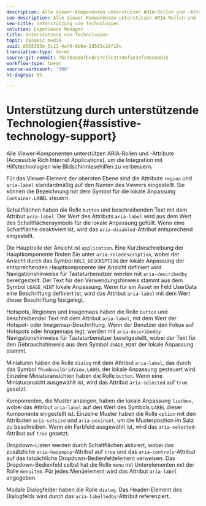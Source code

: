 ```yaml
---
description: Alle Viewer-Komponenten unterstützen ARIA-Rollen und -Attribute (Accessible Rich Internet Applications), um die Integration mit Hilfstechnologien wie Bildschirmlesehilfen zu verbessern.
seo-description: Alle Viewer-Komponenten unterstützen ARIA-Rollen und -Attribute (Accessible Rich Internet Applications), um die Integration mit Hilfstechnologien wie Bildschirmlesehilfen zu verbessern.
seo-title: Unterstützung von Technologien
solution: Experience Manager
title: Unterstützung von Technologien
topic: Dynamic media
uuid: 8565383e-5c13-4af0-9b6e-2d583c18f19c
translation-type: tm+mt
source-git-commit: 7bc7b3a86fbcdc57cfdc31745fae3afc06e44b15
workflow-type: tm+mt
source-wordcount: '390'
ht-degree: 0%

---
```



# Unterstützung durch unterstützende Technologien{#assistive-technology-support}

Alle Viewer-Komponenten unterstützen ARIA-Rollen und -Attribute (Accessible Rich Internet Applications), um die Integration mit Hilfstechnologien wie Bildschirmlesehilfen zu verbessern.

Für das Viewer-Element der obersten Ebene sind die Attribute `region` und `aria-label` standardmäßig auf den Namen des Viewers eingestellt. Sie können die Bezeichnung mit dem Symbol für die lokale Anpassung `Container.LABEL` steuern.

Schaltflächen haben die Rolle `button` und beschreibenden Text mit dem Attribut `aria-label`. Der Wert des Attributs `aria-label` wird aus dem Wert des Schaltflächensymbols für die lokale Anpassung gefüllt. Wenn eine Schaltfläche deaktiviert ist, wird das `aria-disabled`-Attribut entsprechend eingestellt.

Die Hauptrolle der Ansicht ist `application`. Eine Kurzbeschreibung der Hauptkomponente finden Sie unter `aria-roledescription`, wobei der Ansicht durch das Symbol `ROLE_DESCRIPTION` der lokale Anpassung der entsprechenden Hauptkomponente der Ansicht definiert wird. Navigationshinweise für Tastaturbenutzer werden mit `aria-describedby` bereitgestellt. Der Text für den Verwendungshinweis stammt aus dem Symbol `USAGE_HINT` lokale Anpassung. Wenn für ein Asset im Feld UserData eine Beschriftung definiert ist, wird das Attribut `aria-label` mit dem Wert dieser Beschriftung festgelegt.

Hotspots, Regionen und Imagemaps haben die Rolle `button` und beschreibender Text mit dem Attribut `aria-label`, mit dem Wert der Hotspot- oder Imagemap-Beschriftung. Wenn der Benutzer den Fokus auf Hotspots oder Imagemaps legt, werden mit `aria-describedby` Navigationshinweise für Tastaturbenutzer bereitgestellt, wobei der Text für den Gebrauchshinweis aus dem Symbol `USAGE_HINT` der lokale Anpassung stammt.

Miniaturen haben die Rolle `dialog` mit dem Attribut `aria-label`, das durch das Symbol `ThumbnailGridView.LABEL` der lokale Anpassung gesteuert wird. Einzelne Miniaturansichten haben die Rolle `button`. Wenn eine Miniaturansicht ausgewählt ist, wird das Attribut `aria-selected` auf `true` gesetzt.

Komponenten, die Muster anzeigen, haben die lokale Anpassung `listbox`, wobei das Attribut `aria-label` auf den Wert des Symbols `LABEL` dieser Komponente eingestellt ist. Einzelne Muster haben die Rolle `option` mit den Attributen `aria-setsize` und `aria-posinset`, um die Musterposition im Satz zu beschreiben. Wenn ein Farbfeld ausgewählt ist, wird das `aria-selected`-Attribut auf `true` gesetzt.

Dropdown-Listen werden durch Schaltflächen aktiviert, wobei das zusätzliche `aria-haspopup`-Attribut auf `true` und das `aria-controls`-Attribut auf das tatsächliche Dropdown-Bedienfeldelement verweisen. Das Dropdown-Bedienfeld selbst hat die Rolle `menu` mit Unterelementen mit der Rolle `menuitem`. Für jedes Menüelement wird das Attribut `aria-label` angegeben.

Modale Dialogfelder haben die Rolle `dialog`. Das Header-Element des Dialogfelds wird durch das `aria-labelledby`-Attribut referenziert.

